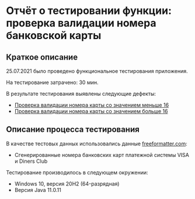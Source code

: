 # Отчёт о тестировании функции: проверка валидации номера банковской карты

## Краткое описание

25.07.2021 было проведено функциональное тестирования приложения.

На тестирование затрачено: 30 мин.

В результате тестирования выявлены следующие дефекты:
* [Проверка валидации номера карты со значением меньше 16](https://github.com/NinePage/3.1.1.1/issues/1)
* [Проверка валидации номера карты со значением больше 16](https://github.com/NinePage/3.1.1.1/issues/2)

## Описание процесса тестирования

В качестве тестовых данных использовались данные [freeformatter.com](https://www.freeformatter.com/credit-card-number-generator-validator.html):
* Сгенерированные номера банковских карт платежной системы VISA и Diners Club

Тестирование производилось в следующем окружении:
* Windows 10, версия 20H2 (64-разрядная) 
* Версия Java 11.0.11
